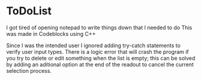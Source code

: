 # ToDoList
I got tired of opening notepad to write things down that I needed to do
 This was made in Codeblocks using C++
 
 Since I was the intended user I ignored adding try-catch statements to verify user input types.
 There is a logic error that will crash the program if you try to delete or edit something when the list is empty;
 this can be solved by adding an aditional option at the end of the readout to cancel the current selection process. 

